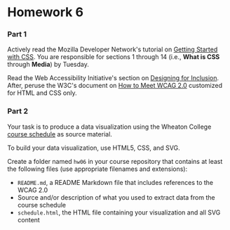 # Homework 6

### Part 1

Actively read the Mozilla Developer Network's tutorial on [Getting Started with CSS](https://developer.mozilla.org/en-US/docs/Web/Guide/CSS/Getting_started). You are responsible for sections 1 through 14 (i.e., **What is CSS** through **Media**) by Tuesday.

Read the Web Accessibility Initiative's section on [Designing for Inclusion](http://www.w3.org/WAI/users/Overview.html). After, peruse the W3C's document on [How to Meet WCAG 2.0](http://www.w3.org/WAI/WCAG20/quickref/Overview.php) customized for HTML and CSS only.

### Part 2

Your task is to produce a data visualization using the Wheaton College [course schedule](https://weblprod1.wheatonma.edu/PROD/bzcrschd.P_ListSection) as source material.

To build your data visualization, use HTML5, CSS, and SVG.

Create a folder named `hw06` in your course repository that contains at least the following files (use appropriate filenames and extensions):

* `README.md`, a README Markdown file that includes references to the WCAG 2.0 
* Source and/or description of what you used to extract data from the course schedule
* `schedule.html`, the HTML file containing your visualization and all SVG content

